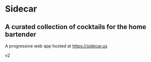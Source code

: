 # Sidecar

## A curated collection of cocktails for the home bartender

A progressive web app hosted at https://sidecar.us

v2
